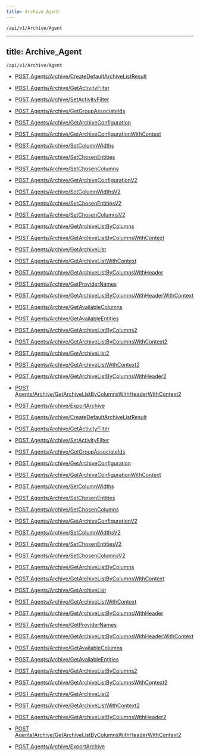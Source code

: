 ```yaml
---
title: Archive_Agent
---
```


```http
/api/v1/Archive/Agent
```

---
title: Archive_Agent
---

```http
/api/v1/Archive/Agent
```




* [POST Agents/Archive/CreateDefaultArchiveListResult](v1ArchiveAgent_CreateDefaultArchiveListResult.md)

* [POST Agents/Archive/GetActivityFilter](v1ArchiveAgent_GetActivityFilter.md)

* [POST Agents/Archive/SetActivityFilter](v1ArchiveAgent_SetActivityFilter.md)

* [POST Agents/Archive/GetGroupAssociateIds](v1ArchiveAgent_GetGroupAssociateIds.md)

* [POST Agents/Archive/GetArchiveConfiguration](v1ArchiveAgent_GetArchiveConfiguration.md)

* [POST Agents/Archive/GetArchiveConfigurationWithContext](v1ArchiveAgent_GetArchiveConfigurationWithContext.md)

* [POST Agents/Archive/SetColumnWidths](v1ArchiveAgent_SetColumnWidths.md)

* [POST Agents/Archive/SetChosenEntities](v1ArchiveAgent_SetChosenEntities.md)

* [POST Agents/Archive/SetChosenColumns](v1ArchiveAgent_SetChosenColumns.md)

* [POST Agents/Archive/GetArchiveConfigurationV2](v1ArchiveAgent_GetArchiveConfigurationV2.md)

* [POST Agents/Archive/SetColumnWidthsV2](v1ArchiveAgent_SetColumnWidthsV2.md)

* [POST Agents/Archive/SetChosenEntitiesV2](v1ArchiveAgent_SetChosenEntitiesV2.md)

* [POST Agents/Archive/SetChosenColumnsV2](v1ArchiveAgent_SetChosenColumnsV2.md)

* [POST Agents/Archive/GetArchiveListByColumns](v1ArchiveAgent_GetArchiveListByColumns.md)

* [POST Agents/Archive/GetArchiveListByColumnsWithContext](v1ArchiveAgent_GetArchiveListByColumnsWithContext.md)

* [POST Agents/Archive/GetArchiveList](v1ArchiveAgent_GetArchiveList.md)

* [POST Agents/Archive/GetArchiveListWithContext](v1ArchiveAgent_GetArchiveListWithContext.md)

* [POST Agents/Archive/GetArchiveListByColumnsWithHeader](v1ArchiveAgent_GetArchiveListByColumnsWithHeader.md)

* [POST Agents/Archive/GetProviderNames](v1ArchiveAgent_GetProviderNames.md)

* [POST Agents/Archive/GetArchiveListByColumnsWithHeaderWithContext](v1ArchiveAgent_GetArchiveListByColumnsWithHeaderWithContext.md)

* [POST Agents/Archive/GetAvailableColumns](v1ArchiveAgent_GetAvailableColumns.md)

* [POST Agents/Archive/GetAvailableEntities](v1ArchiveAgent_GetAvailableEntities.md)

* [POST Agents/Archive/GetArchiveListByColumns2](v1ArchiveAgent_GetArchiveListByColumns2.md)

* [POST Agents/Archive/GetArchiveListByColumnsWithContext2](v1ArchiveAgent_GetArchiveListByColumnsWithContext2.md)

* [POST Agents/Archive/GetArchiveList2](v1ArchiveAgent_GetArchiveList2.md)

* [POST Agents/Archive/GetArchiveListWithContext2](v1ArchiveAgent_GetArchiveListWithContext2.md)

* [POST Agents/Archive/GetArchiveListByColumnsWithHeader2](v1ArchiveAgent_GetArchiveListByColumnsWithHeader2.md)

* [POST Agents/Archive/GetArchiveListByColumnsWithHeaderWithContext2](v1ArchiveAgent_GetArchiveListByColumnsWithHeaderWithContext2.md)

* [POST Agents/Archive/ExportArchive](v1ArchiveAgent_ExportArchive.md)


* [POST Agents/Archive/CreateDefaultArchiveListResult](v1ArchiveAgent_CreateDefaultArchiveListResult.md)

* [POST Agents/Archive/GetActivityFilter](v1ArchiveAgent_GetActivityFilter.md)

* [POST Agents/Archive/SetActivityFilter](v1ArchiveAgent_SetActivityFilter.md)

* [POST Agents/Archive/GetGroupAssociateIds](v1ArchiveAgent_GetGroupAssociateIds.md)

* [POST Agents/Archive/GetArchiveConfiguration](v1ArchiveAgent_GetArchiveConfiguration.md)

* [POST Agents/Archive/GetArchiveConfigurationWithContext](v1ArchiveAgent_GetArchiveConfigurationWithContext.md)

* [POST Agents/Archive/SetColumnWidths](v1ArchiveAgent_SetColumnWidths.md)

* [POST Agents/Archive/SetChosenEntities](v1ArchiveAgent_SetChosenEntities.md)

* [POST Agents/Archive/SetChosenColumns](v1ArchiveAgent_SetChosenColumns.md)

* [POST Agents/Archive/GetArchiveConfigurationV2](v1ArchiveAgent_GetArchiveConfigurationV2.md)

* [POST Agents/Archive/SetColumnWidthsV2](v1ArchiveAgent_SetColumnWidthsV2.md)

* [POST Agents/Archive/SetChosenEntitiesV2](v1ArchiveAgent_SetChosenEntitiesV2.md)

* [POST Agents/Archive/SetChosenColumnsV2](v1ArchiveAgent_SetChosenColumnsV2.md)

* [POST Agents/Archive/GetArchiveListByColumns](v1ArchiveAgent_GetArchiveListByColumns.md)

* [POST Agents/Archive/GetArchiveListByColumnsWithContext](v1ArchiveAgent_GetArchiveListByColumnsWithContext.md)

* [POST Agents/Archive/GetArchiveList](v1ArchiveAgent_GetArchiveList.md)

* [POST Agents/Archive/GetArchiveListWithContext](v1ArchiveAgent_GetArchiveListWithContext.md)

* [POST Agents/Archive/GetArchiveListByColumnsWithHeader](v1ArchiveAgent_GetArchiveListByColumnsWithHeader.md)

* [POST Agents/Archive/GetProviderNames](v1ArchiveAgent_GetProviderNames.md)

* [POST Agents/Archive/GetArchiveListByColumnsWithHeaderWithContext](v1ArchiveAgent_GetArchiveListByColumnsWithHeaderWithContext.md)

* [POST Agents/Archive/GetAvailableColumns](v1ArchiveAgent_GetAvailableColumns.md)

* [POST Agents/Archive/GetAvailableEntities](v1ArchiveAgent_GetAvailableEntities.md)

* [POST Agents/Archive/GetArchiveListByColumns2](v1ArchiveAgent_GetArchiveListByColumns2.md)

* [POST Agents/Archive/GetArchiveListByColumnsWithContext2](v1ArchiveAgent_GetArchiveListByColumnsWithContext2.md)

* [POST Agents/Archive/GetArchiveList2](v1ArchiveAgent_GetArchiveList2.md)

* [POST Agents/Archive/GetArchiveListWithContext2](v1ArchiveAgent_GetArchiveListWithContext2.md)

* [POST Agents/Archive/GetArchiveListByColumnsWithHeader2](v1ArchiveAgent_GetArchiveListByColumnsWithHeader2.md)

* [POST Agents/Archive/GetArchiveListByColumnsWithHeaderWithContext2](v1ArchiveAgent_GetArchiveListByColumnsWithHeaderWithContext2.md)

* [POST Agents/Archive/ExportArchive](v1ArchiveAgent_ExportArchive.md)